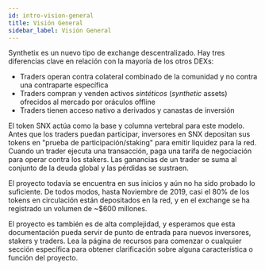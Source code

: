 ```yaml
---
id: intro-vision-general
title: Visión General
sidebar_label: Visión General
---
```


Synthetix es un nuevo tipo de exchange descentralizado. Hay tres diferencias clave en relación con la mayoría de los otros DEXs:
- Traders operan contra colateral combinado de la comunidad y no contra una contraparte específica
- Traders compran y venden activos *sintéticos* (*synthetic* assets) ofrecidos al mercado por oráculos offline
- Traders tienen acceso nativo a derivados y canastas de inversión

El token SNX actúa como la base y columna vertebral para este modelo. Antes que los traders puedan participar, inversores en SNX depositan sus tokens en "prueba de participación/staking" para emitir liquidez para la red. Cuando un trader ejecuta una transacción, paga una tarifa de negociación para operar contra los stakers. Las ganancias de un trader se suma al conjunto de la deuda global y las pérdidas se sustraen.

El proyecto todavía se encuentra en sus inicios y aún no ha sido probado lo suficiente. De todos modos, hasta Noviembre de 2019, casi el 80% de los tokens en circulación están depositados en la red, y en el exchange se ha registrado un volumen de ~$600 millones. 

El proyecto es también es de alta complejidad, y esperamos que esta documentación pueda servir de punto de entrada para nuevos inversores, stakers y traders. Lea la página de recursos para comenzar o cualquier sección específica para obtener clarificación sobre alguna característica o función del proyecto.